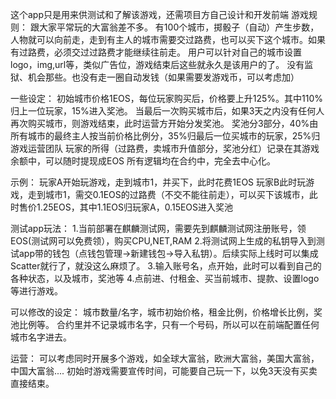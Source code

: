 这个app只是用来供测试和了解该游戏，还需项目方自己设计和开发前端
游戏规则：
跟大家平常玩的大富翁差不多。
有100个城市，掷骰子（自动）产生步数，人物就可以向前走，走到有主人的城市需要交过路费，也可以买下这个城市。如果有过路费，必须交过过路费才能继续往前走。
用户可以针对自己的城市设置logo，img,url等，类似广告位，游戏结束后这些就永久是该用户的了。
没有监狱、机会那些。也没有走一圈自动发钱（如果需要发游戏币，可以考虑加）

一些设定：
初始城市价格1EOS，每位玩家购买后，价格要上升125%。其中110%归上一位玩家，15%进入奖池。
当最后一次购买城市后，如果3天之内没有任何人再次购买城市，则游戏结束，此时运营方开始分发奖池。
奖池分3部分，40%由所有城市的最终主人按当前价格比例分，35%归最后一位买城市的玩家，25%归游戏运营团队
玩家的所得（过路费，卖城市升值部分，奖池分红）记录在其游戏余额中，可以随时提现成EOS
所有逻辑均在合约中，完全去中心化。

示例：
玩家A开始玩游戏，走到城市1，并买下，此时花费1EOS
玩家B此时玩游戏，走到城市1，需交0.1EOS的过路费（不交不能往前走），可以买下该城市，此时售价1.25EOS，其中1.1EOS归玩家A，0.15EOS进入奖池

测试app玩法：
1.当前部署在麒麟测试网，需要先到麒麟测试网注册账号，领EOS(测试网可以免费领），购买CPU,NET,RAM
2.将测试网上生成的私钥导入到测试app带的钱包（点钱包管理->新建钱包->导入私钥）。后续实际上线时可以集成Scatter就行了，就没这么麻烦了。
3.输入账号名，点开始，此时可以看到自己的各种状态，以及城市，奖池等
4.点前进、付租金、买当前城市、提款、设置logo等进行游戏。

可以修改的设定：
城市数量/名字，城市初始价格，租金比例，价格增长比例，奖池比例等。
合约里并不记录城市名字，只有一个号码，所以可以在前端配置任何城市名字进去。

运营：
可以考虑同时开展多个游戏，如全球大富翁，欧洲大富翁，美国大富翁，中国大富翁....
初始时游戏需要宣传时间，可能要自己玩一下，以免3天没有买卖直接结束。
